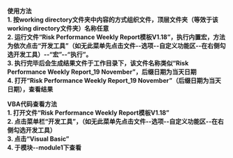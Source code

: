**使用方法**  
**1. 按working directory文件夹中内容的方式组织文件，顶层文件夹（等效于该working directory文件夹）名称任意**  
**2. 运行文件“Risk Performance Weekly Report模板V1.18”，执行内置宏，方法为依次点击“开发工具”（如无此菜单先点击文件--选项--自定义功能区--在右侧勾选开发工具）--“宏”--“执行”。**  
**3. 执行完毕后会生成结果文件于工作目录下，该文件名称类似“Risk Performance Weekly Report_19 November”，后缀日期为当天日期**  
**4. 打开“Risk Performance Weekly Report_19 November”（后缀日期为当天日期），查看结果**  

**VBA代码查看方法**  
**1. 打开文件“Risk Performance Weekly Report模板V1.18”**  
**2. 点击菜单栏“开发工具”，（如无此菜单先点击文件--选项--自定义功能区--在右侧勾选开发工具）**  
**3. 点击“Visual Basic”**  
**4. 于模块--module1下查看**  
